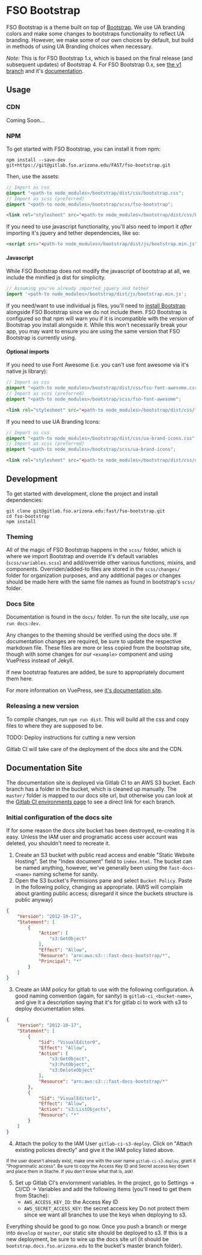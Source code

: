 # FSO Bootstrap

FSO Bootstrap is a theme built on top of [Bootstrap](https://getbootstrap.com). We use UA branding colors and make some changes to bootstraps functionality to reflect UA branding. However, we make some of our own choices by default, but build in methods of using UA Branding choices when necessary.

*Note:* This is for FSO Bootstrap 1.x, which is based on the final release (and subsequent updates) of Bootstrap 4. For FSO Bootstrap 0.x, see [the v1 branch](https://gitlab.fso.arizona.edu/FAST/fso-bootstrap/tree/v4-alpha-based-backup) and it's [documentation]().

## Usage

### CDN

Coming Soon...

### NPM

To get started with FSO Bootstrap, you can install it from npm:

```shell
npm install --save-dev git+https://git@gitlab.fso.arizona.edu/FAST/fso-bootstrap.git
```

Then, use the assets:

```scss
// Import as css
@import "<path-to node_modules>/bootstrap/dist/css/bootstrap.css";
// Import as scss (preferred)
@import "<path-to node_modules>/bootstrap/scss/fso-bootstrap";
```

```html
<link rel="stylesheet" src="<path-to node_modules>/bootstrap/dist/css/bootstrap.min.css">
```

If you need to use javascript functionality, you'll also need to import it _after_ importing it's jquery and tether dependencies, like so:

```html
<script src="<path-to node_modules>/bootstrap/dist/js/bootstrap.min.js">
```

#### Javascript

While FSO Bootstrap does not modify the javascript of bootstrap at all, we include the minified js dist for simplicity.

```js
// Assuming you've already imported jquery and tether
import '<path-to node_modules>/bootstrap/dist/js/bootstrap.min.js';
```

If you need/want to use individual js files, you'll need to [install Bootstrap](http://getbootstrap.com/docs/4.1/getting-started/download/#npm) alongside FSO Bootstrap since we do not include them. FSO Bootstrap is configured so that npm will warn you if it is incompatible with the version of Bootstrap you install alongside it. While this won't necessarily break your app, you may want to ensure you are using the same version that FSO Bootstrap is currently using.

#### Optional imports

If you need to use Font Awesome (i.e. you can't use font awesome via it's native js library):

```scss
// Import as css
@import "<path-to node_modules>/bootstrap/dist/css/fso-font-awesome.css";
// Import as scss (preferred)
@import "<path-to node_modules>/bootstrap/scss/fso-font-awesome";
```

```html
<link rel="stylesheet" src="<path-to node_modules>/bootstrap/dist/css/fso-font-awesome.min.css">
```

If you need to use UA Branding Icons:

```scss
// Import as css
@import "<path-to node_modules>/bootstrap/dist/css/ua-brand-icons.css";
// Import as scss (preferred)
@import "<path-to node_modules>/bootstrap/scss/ua-brand-icons";
```

```html
<link rel="stylesheet" src="<path-to node_modules>/bootstrap/dist/css/ua-brand-icons.min.css">
```

## Development

To get started with development, clone the project and install dependencies:

```shell
git clone git@gitlab.fso.arizona.edu:fast/fso-bootstrap.git
cd fso-bootstrap
npm install
```

### Theming

All of the magic of FSO Bootstrap happens in the `scss/` folder, which is where we import Bootstrap and override it's default variables (`scss/variables.scss`) and add/override other various functions, mixins, and components. Overriden/added-to files are stored in the `scss/changes/` folder for organization purposes, and any additional pages or changes should be made here with the same file names as found in bootstrap's `scss/` folder.

### Docs Site

Documentation is found in the `docs/` folder. To run the site locally, use `npm run docs:dev`.

Any changes to the theming should be verified using the docs site. If documentation changes are required, be sure to update the respective markdown file. These files are more or less copied from the bootstrap site, though with some changes for our `<example>` component and using VuePress instead of Jekyll.

If new bootstrap features are added, be sure to appropriately document them here. 

For more information on VuePress, see [it's documentation site](https://vuepress.vuejs.org).

### Releasing a new version

To compile changes, run `npm run dist`. This will build all the css and copy files to where they are supposed to be.

TODO: Deploy instructions for cutting a new version

Gitlab CI will take care of the deployment of the docs site and the CDN.

## Documentation Site

The documentation site is deployed via Gitlab CI to an AWS S3 bucket. Each branch has a folder in the bucket, which is cleaned up manually. The `master/` folder is mapped to our docs site url, but otherwise you can look at the [Gitlab CI environments page](https://gitlab.fso.arizona.edu/FAST/fso-bootstrap/environments) to see a direct link for each branch.

### Initial configuration of the docs site

If for some reason the docs site bucket has been destroyed, re-creating it is easy. Unless the IAM user and programatic access user account was deleted, you shouldn't need to recreate it.

1. Create an S3 bucket with public read access and enable "Static Website Hosting". Set the "Index document" field to `index.html`. The bucket can be named anything, however, we've generally been using the `fast-docs-<name>` naming scheme for sanity.
2. Open the S3 bucket's Permisions pane and select `Bucket Policy`. Paste in the following policy, changing as appropriate. (AWS will complain about granting public access; disregard it since the buckets structure is public anyway)
```json
{
    "Version": "2012-10-17",
    "Statement": [
        {
            "Action": [
                "s3:GetObject"
            ],
            "Effect": "Allow",
            "Resource": "arn:aws:s3:::fast-docs-bootstrap/*",
            "Principal": "*"
        }
    ]
}
``` 
3. Create an IAM policy for gitlab to use with the following configuration. A good naming convention (again, for sanity) is `gitlab-ci_<bucket-name>`, and give it a description saying that it's for gitlab ci to work with s3 to deploy documentation sites.
```json
{
    "Version": "2012-10-17",
    "Statement": [
        {
            "Sid": "VisualEditor0",
            "Effect": "Allow",
            "Action": [
                "s3:GetObject",
                "s3:PutObject",
                "s3:DeleteObject"
            ],
            "Resource": "arn:aws:s3:::fast-docs-bootstrap/*"
        },
        {
            "Sid": "VisualEditor1",
            "Effect": "Allow",
            "Action": "s3:ListObjects",
            "Resource": "*"
        }
    ]
}
```
4. Attach the policy to the IAM User `gitlab-ci-s3-deploy`. Click on "Attach existing policies directly" and give it the IAM policy listed above. 

<small>If the user doesn't already exist, make one with the user name `gitlab-ci-s3-deploy`, grant it "Programmatic access". Be sure to copy the Access Key ID and Secret access key down and place them in Stache. If you don't know what that is, ask!</small>

5. Set up Gitlab CI's enviornment variables. In the project, go to Settings -> CI/CD -> Variables and add the following items (you'll need to get them from Stache):
    - `AWS_ACCESS_KEY_ID`: the Access Key ID
    - `AWS_SECRET_ACCESS_KEY`: the secret access key
Do not protect them since we want all branches to use the keys when deploying to s3.

Everything should be good to go now. Once you push a branch or merge into `develop` or `master`, our static site should be deployed to s3. If this is a new deployment, be sure to wire up the docs site url (it should be `bootstrap.docs.fso.arizona.edu` to the bucket's master branch folder).
